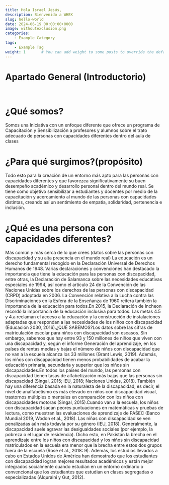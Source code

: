 ```yaml
---
title: Hola Israel Jesús,
description: Bienvenido a WHEX
slug: hello-world
date: 2024-06-19 00:00:00+0000
image: withoutexclusion.png
categories:
    - Example Category
tags:
    - Example Tag
weight: 1       # You can add weight to some posts to override the default sorting (date descending)
---
```



# Apartado General (Introductorio)
<br>

# ¿Qué somos?
Somos una Iniciativa con un enfoque diferente que ofrece un programa de Capacitación y Sensibilización a profesores y alumnos sobre el trato adecuado de personas con capacidades diferentes dentro del aula de clases

# ¿Para qué surgimos?(propósito)
Todo esto para la creación de un entorno más apto para las personas con capacidades diferentes y que favorezca significativamente su buen desempeño académico y desarrollo personal dentro del mundo real.
Se tiene como objetivo sensibilizar a estudiantes y docentes por medio de la capacitación y acercamiento al mundo de las personas con capacidades distintas, creando así un sentimiento de empatía, solidaridad, pertenencia e inclusión.

# ¿Qué es una persona con capacidades diferentes?
Más común y más cerca de lo que crees (datos sobre las personas con discapacidad y su alta presencia en el mundo real)
La educación es un derecho fundamental recogido en la Declaración Universal de Derechos Humanos de 1948. Varias declaraciones y convenciones han destacado la importancia que tiene la educación para las personas con discapacidad, entre otras, la Declaración de Salamanca sobre las necesidades educativas especiales de 1994, así como el artículo 24 de la Convención de las Naciones Unidas sobre los derechos de las personas con discapacidad (CRPD) adoptada en 2006. La Convención relativa a la Lucha contra las Discriminaciones en la Esfera de la Enseñanza de 1960 reitera también la importancia de la educación para todos.En 2015, la Declaración de Incheon recordó la importancia de la educación inclusiva para todos. Las metas 4.5 y 4.a reclaman el acceso a la educación y la construcción de instalaciones adaptadas que respondan a las necesidades de los niños con discapacidad (Educación 2030, 2016).¿QUÉ SABEMOS?Los datos sobre las cifras de matriculación escolar para niños con discapacidad son escasos. Sin embargo, sabemos que hay entre 93 y 150 millones de niños que viven con una discapacidad y, según el informe Generación del aprendizaje, en los países de rentas medias y bajas el número de niños con discapacidad que no van a la escuela alcanza los 33 millones (Grant Lewis, 2019). Además, los niños con discapacidad tienen menos probabilidades de acabar la educación primaria, secundaria y superior que los niños sin discapacidades.En todos los países del mundo, las personas con discapacidad tienen tasas de alfabetización más bajas que las personas sin discapacidad (Singal, 2015; IEU, 2018; Naciones Unidas, 2018). También hay una diferencia basada en la naturaleza de la discapacidad, es decir, el nivel de analfabetismo es más elevado en niños con discapacidad visual, trastornos múltiples o mentales en comparación con los niños con discapacidades motoras (Singal, 2015).Cuando van a la escuela, los niños con discapacidad sacan peores puntuaciones en matemáticas y pruebas de lectura, como muestran las evaluaciones de aprendizaje de PASEC (Banco Mundial 2019, Wodon et al., 2018). Las niñas con discapacidad se ven penalizadas aún más todavía por su género (IEU, 2018). Generalmente, la discapacidad suele agravar las desigualdades sociales (por ejemplo, la pobreza o el lugar de residencia). Dicho esto, en Pakistán la brecha en el aprendizaje entre los niños con discapacidad y los niños sin discapacidad matriculados en la escuela era menor que la brecha entre estos dos grupos fuera de la escuela (Rose et al., 2018: 9). Además, los estudios llevados a cabo en Estados Unidos de América han demostrado que los estudiantes con discapacidad logran mejores resultados académicos y están mejor integrados socialmente cuando estudian en un entorno ordinario o convencional que los estudiantes que estudian en clases segregadas o especializadas (Alquraini y Gut, 2012).
